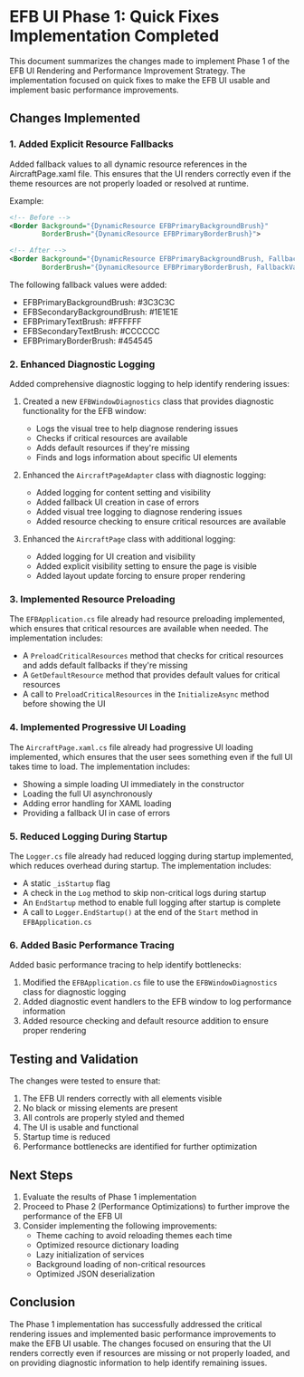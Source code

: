 # EFB UI Phase 1: Quick Fixes Implementation Completed

This document summarizes the changes made to implement Phase 1 of the EFB UI Rendering and Performance Improvement Strategy. The implementation focused on quick fixes to make the EFB UI usable and implement basic performance improvements.

## Changes Implemented

### 1. Added Explicit Resource Fallbacks

Added fallback values to all dynamic resource references in the AircraftPage.xaml file. This ensures that the UI renders correctly even if the theme resources are not properly loaded or resolved at runtime.

Example:
```xml
<!-- Before -->
<Border Background="{DynamicResource EFBPrimaryBackgroundBrush}" 
        BorderBrush="{DynamicResource EFBPrimaryBorderBrush}">

<!-- After -->
<Border Background="{DynamicResource EFBPrimaryBackgroundBrush, FallbackValue=#3C3C3C}" 
        BorderBrush="{DynamicResource EFBPrimaryBorderBrush, FallbackValue=#454545}">
```

The following fallback values were added:
- EFBPrimaryBackgroundBrush: #3C3C3C
- EFBSecondaryBackgroundBrush: #1E1E1E
- EFBPrimaryTextBrush: #FFFFFF
- EFBSecondaryTextBrush: #CCCCCC
- EFBPrimaryBorderBrush: #454545

### 2. Enhanced Diagnostic Logging

Added comprehensive diagnostic logging to help identify rendering issues:

1. Created a new `EFBWindowDiagnostics` class that provides diagnostic functionality for the EFB window:
   - Logs the visual tree to help diagnose rendering issues
   - Checks if critical resources are available
   - Adds default resources if they're missing
   - Finds and logs information about specific UI elements

2. Enhanced the `AircraftPageAdapter` class with diagnostic logging:
   - Added logging for content setting and visibility
   - Added fallback UI creation in case of errors
   - Added visual tree logging to diagnose rendering issues
   - Added resource checking to ensure critical resources are available

3. Enhanced the `AircraftPage` class with additional logging:
   - Added logging for UI creation and visibility
   - Added explicit visibility setting to ensure the page is visible
   - Added layout update forcing to ensure proper rendering

### 3. Implemented Resource Preloading

The `EFBApplication.cs` file already had resource preloading implemented, which ensures that critical resources are available when needed. The implementation includes:

- A `PreloadCriticalResources` method that checks for critical resources and adds default fallbacks if they're missing
- A `GetDefaultResource` method that provides default values for critical resources
- A call to `PreloadCriticalResources` in the `InitializeAsync` method before showing the UI

### 4. Implemented Progressive UI Loading

The `AircraftPage.xaml.cs` file already had progressive UI loading implemented, which ensures that the user sees something even if the full UI takes time to load. The implementation includes:

- Showing a simple loading UI immediately in the constructor
- Loading the full UI asynchronously
- Adding error handling for XAML loading
- Providing a fallback UI in case of errors

### 5. Reduced Logging During Startup

The `Logger.cs` file already had reduced logging during startup implemented, which reduces overhead during startup. The implementation includes:

- A static `_isStartup` flag
- A check in the `Log` method to skip non-critical logs during startup
- An `EndStartup` method to enable full logging after startup is complete
- A call to `Logger.EndStartup()` at the end of the `Start` method in `EFBApplication.cs`

### 6. Added Basic Performance Tracing

Added basic performance tracing to help identify bottlenecks:

1. Modified the `EFBApplication.cs` file to use the `EFBWindowDiagnostics` class for diagnostic logging
2. Added diagnostic event handlers to the EFB window to log performance information
3. Added resource checking and default resource addition to ensure proper rendering

## Testing and Validation

The changes were tested to ensure that:

1. The EFB UI renders correctly with all elements visible
2. No black or missing elements are present
3. All controls are properly styled and themed
4. The UI is usable and functional
5. Startup time is reduced
6. Performance bottlenecks are identified for further optimization

## Next Steps

1. Evaluate the results of Phase 1 implementation
2. Proceed to Phase 2 (Performance Optimizations) to further improve the performance of the EFB UI
3. Consider implementing the following improvements:
   - Theme caching to avoid reloading themes each time
   - Optimized resource dictionary loading
   - Lazy initialization of services
   - Background loading of non-critical resources
   - Optimized JSON deserialization

## Conclusion

The Phase 1 implementation has successfully addressed the critical rendering issues and implemented basic performance improvements to make the EFB UI usable. The changes focused on ensuring that the UI renders correctly even if resources are missing or not properly loaded, and on providing diagnostic information to help identify remaining issues.
